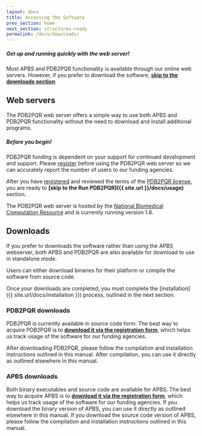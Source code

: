 ```yaml
---
layout: docs
title: Accessing the Software
prev_section: home
next_section: structures-ready
permalink: /docs/downloads/
---
```


<div class="note">
	<h5>Get up and running quickly with the web server!</h5>
	<p>Most APBS and PDB2PQR functionality is available through our online web servers. However, if you prefer to download the software, <a href="#downloads"><b>skip to the downloads section</b></a>.</p>
</div>

## Web servers

The PDB2PQR web server offers a simple way to use both APBS and PDB2PQR functionality without the need to download and install additional programs.

<div class="note warning">
	<h5>Before you begin!</h5>
	<p>PDB2PQR funding is dependent on your support for continued development and support. Please <a href="https://docs.google.com/forms/d/1CsftV09vLGIxeMHwevGy8SDVYKoihs8EWLNjsbjxIRw/viewform" target="_blank" >register</a> before using the PDB2PQR web server so we can accurately report the number of users to our funding agencies.</p>
</div>

After you have <a href="https://docs.google.com/forms/d/1CsftV09vLGIxeMHwevGy8SDVYKoihs8EWLNjsbjxIRw/viewform" target="_blank" >registered</a> and reviewed the terms of the [PDB2PQR license](https://raw.github.com/sobolevnrm/apbs-pdb2pqr/master/pdb2pqr/COPYING), you are ready to **[skip to the Run PDB2PQR]({{ site.url }}/docs/usage)** section.

The PDB2PQR web server is hosted by the <a target="_blank" href="http://nbcr.ucsd.edu">National Biomedical Computation Resource</a> and is currently running version 1.8.
<!-- TODO: Add link to Version 1.8 release notes -->

<h2 id="downloads">Downloads</h2>

If you prefer to downloads the software rather than using the APBS webserver, both APBS and PDB2PQR are also available for download to use in standalone mode.
<!-- TODO:  Add links to source compilation instructions -->
Users can either download binaries for their platform or compile the software from source code.

Once your downloads are completed, you must complete the [installation]({{ site.url/docs/installation }}) process, outlined in the next section.

### PDB2PQR downloads

<p>PDB2PQR is currently available in source code form. 
The best way to acquire PDB2PQR is to <a href="https://docs.google.com/forms/d/1CsftV09vLGIxeMHwevGy8SDVYKoihs8EWLNjsbjxIRw/viewform" target="_blank"><b>download it via the registration form</b></a>, which helps us track usage of the software for our funding agencies.</p>
<!-- TODO:  Add link to compilation instructions -->
After downloading PDB2PQR, please follow the compilation and installation instructions outlined in this manual.
<!-- TODO:  Add link to usage section -->
After compilation, you can use it directly as outlined elsewhere in this manual.

### APBS downloads

<p>Both binary executables and source code are available for APBS.
The best way to acquire APBS is to <a href="https://docs.google.com/forms/d/1CsftV09vLGIxeMHwevGy8SDVYKoihs8EWLNjsbjxIRw/viewform" target="_blank" ><b>download it via the registration form</b></a>, which helps us track usage of the software for our funding agencies.
<!-- TODO:  Add link to usage section -->
If you download the binary version of APBS, you can use it directly as outlined elsewhere in this manual.
<!-- TODO:  Add link to compilation instructions -->
If you download the source code version of APBS, please follow the compilation and installation instructions outlined in this manual.</p>
